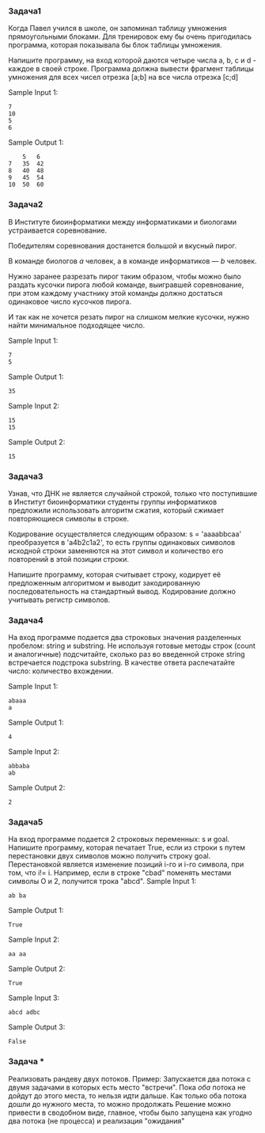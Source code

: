 ### Задача1
Когда Павел учился в школе, он запоминал таблицу умножения прямоугольными блоками. 
Для тренировок ему бы очень пригодилась программа, которая показывала бы блок таблицы умножения.

Напишите программу, на вход которой даются четыре числа 
a, b, c и d - каждое в своей строке. Программа должна вывести фрагмент таблицы умножения для всех чисел отрезка 
[a;b] на все числа отрезка [c;d]

Sample Input 1:
```
7
10
5
6
```
Sample Output 1:
```
	5	6
7	35	42
8	40	48
9	45	54
10	50	60
```
### Задача2

В Институте биоинформатики между информатиками и биологами устраивается соревнование. 

Победителям соревнования достанется большой и вкусный пирог. 

В команде биологов *a* человек, а в команде информатиков — *b* человек.

Нужно заранее разрезать пирог таким образом, чтобы можно было раздать кусочки пирога любой команде, выигравшей соревнование, при этом каждому участнику этой команды должно достаться одинаковое число кусочков пирога. 

И так как не хочется резать пирог на слишком мелкие кусочки, нужно найти минимальное подходящее число.

Sample Input 1:
```
7
5
```
Sample Output 1:
```
35
```
Sample Input 2:
```
15
15
```
Sample Output 2:
```
15
```

### Задача3
Узнав, что ДНК не является случайной строкой, только что поступившие в Институт биоинформатики студенты группы информатиков предложили использовать алгоритм сжатия, который сжимает повторяющиеся символы в строке.

Кодирование осуществляется следующим образом:
s = 'aaaabbсaa' преобразуется в 'a4b2с1a2', то есть группы одинаковых символов исходной строки заменяются на этот символ и количество его повторений в этой позиции строки.

Напишите программу, которая считывает строку, кодирует её предложенным алгоритмом и выводит закодированную последовательность на стандартный вывод. Кодирование должно учитывать регистр символов.

### Задача4
На вход программе подается два строковых значения разделенных пробелом: string и substring. Не используя готовые методы строк (count и аналогичные) подсчитайте, сколько раз во введенной строке string встречается подстрока substring.
В качестве ответа распечатайте число: количество вхождении.

Sample Input 1:
```
abaaa
a
```
Sample Output 1:
```
4
```
Sample Input 2:
```
abbaba
ab
```
Sample Output 2:
```
2
```
### Задача5
На вход программе подается 2 строковых переменных: s и goal.
Напишите программу, которая печатает True, если из строки s путем перестановки двух символов можно получить строку goal.
Перестановкой является изменение позиций і-го и і-го символа, при том, что і!= і.
Например, если в строке "cbad" поменять местами символы О и 2, получится трока "abcd".
Sample Input 1:
```
ab ba
```
Sample Output 1:
```
True
```
Sample Input 2:
```
aa aa
```
Sample Output 2:
```
True
```
Sample Input 3:
```
abcd adbc
```
Sample Output 3:
```
False
```

### Задача *
Реализовать рандеву двух потоков. 
Пример: Запускается два потока с двумя задачами в которых есть место "встречи". Пока *оба* потока не дойдут до этого места, то нельзя идти дальше. Как только оба потока дошли до нужного места, то можно продолжать
Решение можно привести в сводобном виде, главное, чтобы было запущена как угодно два потока (не процесса) и реализация "ожидания"